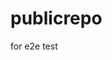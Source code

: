 # publicrepo
for e2e test






































































































































































































































































































































































































































































































































































































































































































































































































































































































































































































































































































































































































































































































































































































































































































































































































































































































































































































































































































































































































































































































































































































































































































































































































































































































































































































































































